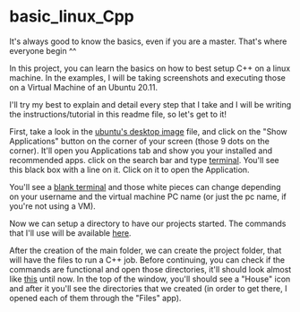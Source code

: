 # basic_linux_Cpp
It's always good to know the basics, even if you are a master. That's where everyone begin ^^

In this project, you can learn the basics on how to best setup C++ on a linux machine. In the examples, I will be taking screenshots and executing those on a Virtual Machine of an Ubuntu 20.11.

I'll try my best to explain and detail every step that I take and I will be writing the instructions/tutorial in this readme file, so let's get to it!

First, take a look in the [ubuntu's desktop image](desktop_ubuntu.PNG) file, and click on the "Show Applications" button on the corner of your screen (those 9 dots on the corner). It'll open you Applications tab and show you your installed and recommended apps. click on the search bar and type [terminal](terminal_search.PNG). You'll see this black box with a line on it. Click on it to open the Application.

You'll see a [blank terminal](terminal_first_sight.PNG) and those white pieces can change depending on your username and the virtual machine PC name (or just the pc name, if you're not using a VM).

Now we can setup a directory to have our projects started. The commands that I'll use will be available [here](ubuntu_terminal_commands.md).

After the creation of the main folder, we can create the project folder, that will have the files to run a C++ job. Before continuing, you can check if the commands are functional and open those directories, it'll should look almost like [this](check_dir_commands.png) until now. In the top of the window, you'll should see a "House" icon and after it you'll see the directories that we created (in order to get there, I opened each of them through the "Files" app).
